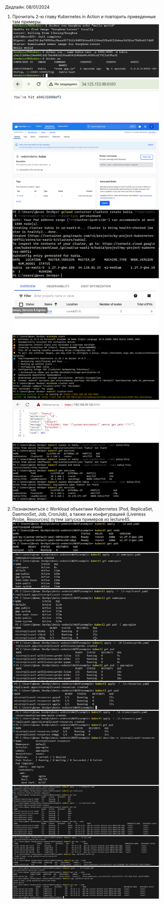 Дедлайн: 08/01/2024

1. Прочитать 2-ю главу Kubernetes in Action и повторить приведенные там примеры.
   ![](/HW39/screen/busybox.PNG)
   ![](/HW39/screen/kubiatest1.PNG)
   ![](/HW39/screen/kubiatest.PNG)
   ![](/HW39/screen/dockerhub.PNG)
   ![](/HW39/screen/clusterterminal.PNG)
   ![](/HW39/screen/clusterGCP.PNG)
   ![](/HW39/screen/localcluster.PNG)
   ![](/HW39/screen/localcluster1.PNG)
   ![](/HW39/screen/service.PNG)

2. Познакомиться с Workload объектами Kubernetes (Pod, ReplicaSet, DaemonSet, Job, CronJob), а также их конфигурацией (Liveness Probe, Resources) путем запуска примеров из lecture45.
   ![](/HW39/screen/1_example.PNG)
   ![](/HW39/screen/2_example.PNG)
   ![](/HW39/screen/3_example.PNG)
   ![](/HW39/screen/4_example.PNG)
   ![](/HW39/screen/5_example.PNG)
   ![](/HW39/screen/6_example.PNG)
   ![](/HW39/screen/7_example.PNG)
   ![](/HW39/screen/8_example.PNG)
   ![](/HW39/screen/9_example.PNG)

